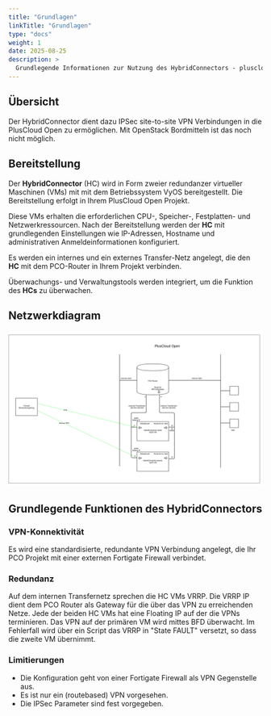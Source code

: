 ```yaml
---
title: "Grundlagen"
linkTitle: "Grundlagen"
type: "docs"
weight: 1
date: 2025-08-25
description: >
  Grundlegende Informationen zur Nutzung des HybridConnectors - pluscloud open
---
```


## Übersicht

Der HybridConnector dient dazu IPSec site-to-site VPN Verbindungen in die PlusCloud Open zu ermöglichen. Mit OpenStack Bordmitteln ist das noch nicht möglich.

## Bereitstellung

Der **HybridConnector** (HC) wird in Form zweier redundanzer virtueller Maschinen (VMs) mit mit dem Betriebssystem VyOS bereitgestellt. Die Bereitstellung erfolgt in Ihrem PlusCloud Open Projekt.

Diese VMs erhalten die erforderlichen CPU-, Speicher-, Festplatten- und Netzwerkressourcen. Nach der Bereitstellung werden der **HC** mit grundlegenden Einstellungen wie IP-Adressen, Hostname und administrativen Anmeldeinformationen konfiguriert.

Es werden ein internes und ein externes Transfer-Netz angelegt, die den **HC** mit dem PCO-Router in Ihrem Projekt verbinden.

Überwachungs- und Verwaltungstools werden integriert, um die Funktion des **HCs** zu überwachen.

## Netzwerkdiagram
![Netzwerkdiagram](01_hc_netzwerk_diagram.png)

## Grundlegende Funktionen des HybridConnectors

### VPN-Konnektivität

Es wird eine standardisierte, redundante VPN Verbindung angelegt, die Ihr PCO Projekt mit einer externen Fortigate Firewall verbindet.

### Redundanz

Auf dem internen Transfernetz sprechen die HC VMs VRRP. Die VRRP IP dient dem PCO Router als Gateway für die über das VPN zu erreichenden Netze. Jede der beiden HC VMs hat eine Floating IP auf der die VPNs terminieren. Das VPN auf der primären VM wird mittes BFD überwacht. Im Fehlerfall wird über ein Script das VRRP in "State FAULT" versetzt, so dass die zweite VM übernimmt.

### Limitierungen

- Die Konfiguration geht von einer Fortigate Firewall als VPN Gegenstelle aus.
- Es ist nur ein (routebased) VPN vorgesehen.
- Die IPSec Parameter sind fest vorgegeben.
